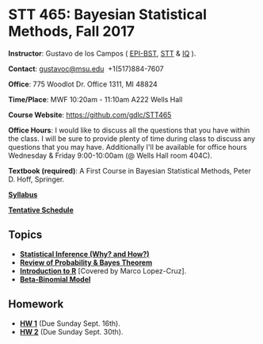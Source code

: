# STT 465: Bayesian Statistical Methods, Fall 2017


**Instructor**: Gustavo de los Campos ( [EPI-BST](http://www.epi.msu.edu/), [STT](https://stt.natsci.msu.edu/) & [IQ](https://iq.msu.edu/) ).

**Contact**: gustavoc@msu.edu  +1(517)884-7607

**Office**:  775 Woodlot Dr. Office 1311, MI 48824

**Time/Place**: MWF 10:20am - 11:10am A222 Wells Hall

**Course Website**:  https://github.com/gdlc/STT465 

**Office Hours**: I would like to discuss all the questions that you have within the class. I will be sure to provide plenty of time during class to discuss any questions that you may have. Additionally I'll be available for office hours Wednesday & Friday 9:00-10:00am  (@ Wells Hall room 404C).

**Textbook (required)**: A First Course in Bayesian Statistical Methods, Peter D. Hoff, Springer.

**[Syllabus](https://github.com/gdlc/STT465/blob/master/Syllabus.pdf)**

**[Tentative Schedule](https://github.com/gdlc/STT465/blob/master/TentativeSchedule.pdf)**

## Topics

   - **[Statistical Inference (Why? and How?)](https://github.com/gdlc/STT465/blob/master/intro.md)**
   - **[Review of Probability & Bayes Theorem](https://github.com/gdlc/STT465/edit/master/probability.md)**
   - **[Introduction to R](https://github.com/QuantGen/RIntro)** [Covered by Marco Lopez-Cruz].
   - **[Beta-Binomial Model](betaBinomial.md)**


## Homework
 
  - **[HW 1](https://github.com/gdlc/STT465/blob/master/HW1_STT465.pdf)** (Due Sunday Sept. 16th).
  - **[HW 2](https://github.com/gdlc/STT465/blob/master/HW2.md)** (Due Sunday Sept. 30th).
